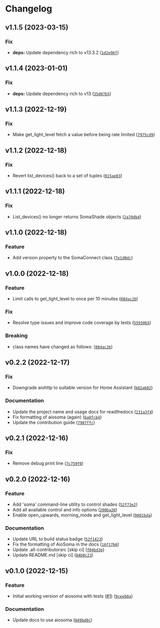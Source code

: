 # Changelog

<!--next-version-placeholder-->

## v1.1.5 (2023-03-15)
### Fix
* **deps:** Update dependency rich to v13.3.2 ([`1d2e96f`](https://github.com/Djelibeybi/aiosoma/commit/1d2e96f9121ab81db1539daad5cbd25a29478bb2))

## v1.1.4 (2023-01-01)
### Fix
* **deps:** Update dependency rich to v13 ([`35d07b5`](https://github.com/Djelibeybi/aiosoma/commit/35d07b543c66354ed02efa772e697f8a4957e0dc))

## v1.1.3 (2022-12-19)
### Fix
* Make get_light_level fetch a value before being rate limited ([`7975cd9`](https://github.com/Djelibeybi/aiosoma/commit/7975cd93813a0810e8b53da59bbac01c7b0b7f54))

## v1.1.2 (2022-12-18)
### Fix
* Revert list_devices() back to a set of tuples ([`015ae83`](https://github.com/Djelibeybi/aiosoma/commit/015ae83726600acf640c7d7c1f3364dc6e82f53f))

## v1.1.1 (2022-12-18)
### Fix
* List_devices() no longer returns SomaShade objects ([`2a70db4`](https://github.com/Djelibeybi/aiosoma/commit/2a70db4759c809a766eac74d5c86e0a4f9011dcf))

## v1.1.0 (2022-12-18)
### Feature
* Add version property to the SomaConnect class ([`7e1d0dc`](https://github.com/Djelibeybi/aiosoma/commit/7e1d0dc1bfa31185789fa7a8d40245d2cca97e2d))

## v1.0.0 (2022-12-18)
### Feature
* Limit calls to get_light_level to once per 10 minutes ([`08dac2b`](https://github.com/Djelibeybi/aiosoma/commit/08dac2b5c49690cb858f3b0a544117bfb11a8c19))

### Fix
* Resolve type issues and improve code coverage by tests ([`55930b5`](https://github.com/Djelibeybi/aiosoma/commit/55930b51353fadd8cd23ffb7afef0dbc903344b1))

### Breaking
* class names have changed as follows: ([`08dac2b`](https://github.com/Djelibeybi/aiosoma/commit/08dac2b5c49690cb858f3b0a544117bfb11a8c19))

## v0.2.2 (2022-12-17)
### Fix
* Downgrade aiohttp to suitable version for Home Assistant ([`b02a602`](https://github.com/Djelibeybi/aiosoma/commit/b02a602e6f9d29bbe7680bd304f838e0164e4b3c))

### Documentation
* Update the project name and usage docs for readthedocs ([`231a3f4`](https://github.com/Djelibeybi/aiosoma/commit/231a3f404b660cad20c0e1be5da7858c68b036ef))
* Fix formatting of aiosoma (again) ([`6a0fcb4`](https://github.com/Djelibeybi/aiosoma/commit/6a0fcb4785dd01699f852d68513a135d74915483))
* Update the contribution guide ([`7987ffc`](https://github.com/Djelibeybi/aiosoma/commit/7987ffc4fb80b6d0a35df66ddb1932e8588ca913))

## v0.2.1 (2022-12-16)
### Fix
* Remove debug print line ([`7c759f0`](https://github.com/Djelibeybi/aiosoma/commit/7c759f0589444fa641dafa81c7eb7561ecbde249))

## v0.2.0 (2022-12-16)
### Feature
* Add 'soma' command-line utility to control shades ([`52f73e2`](https://github.com/Djelibeybi/aiosoma/commit/52f73e2710d1c54523d5416fc1653382db709d72))
* Add all available control and info options ([`200ba20`](https://github.com/Djelibeybi/aiosoma/commit/200ba2091a32b2d309935a87f704027b91e3093c))
* Enable open_upwards, morning_mode and get_light_level ([`9801bda`](https://github.com/Djelibeybi/aiosoma/commit/9801bda94c03909fd00683dd9b94dd20acb4c787))

### Documentation
* Update URL to build status badge ([`52f1423`](https://github.com/Djelibeybi/aiosoma/commit/52f1423ece3d6e6008cc15cfde3a705a73a195cc))
* Fix the formatting of AioSoma in the docs ([`16f17b6`](https://github.com/Djelibeybi/aiosoma/commit/16f17b6e09f0ecd1642fde6c83e3a56e7c2ecad0))
* Update .all-contributorsrc [skip ci] ([`f04bd3e`](https://github.com/Djelibeybi/aiosoma/commit/f04bd3e43ea4151d9f59e5e0b257f173f3b7b3dd))
* Update README.md [skip ci] ([`84b0c23`](https://github.com/Djelibeybi/aiosoma/commit/84b0c23051e4efce8e4537d6cdd76e9e313fa2c1))

## v0.1.0 (2022-12-15)
### Feature
* Initial working version of aiosoma with tests ([#1](https://github.com/Djelibeybi/aiosoma/issues/1)) ([`9ceeb0a`](https://github.com/Djelibeybi/aiosoma/commit/9ceeb0a64b836944ee305885be832857607ac12b))

### Documentation
* Update docs to use aiosoma ([`049bd0c`](https://github.com/Djelibeybi/aiosoma/commit/049bd0cc6604ee9e801beb3391f535d2cbd93f9e))
